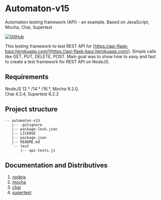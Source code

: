 # Automaton-v15

Automation testing framework (API) - an example. Based on JavaScript, Mocha, Chai, Supertest

[![GitHub](https://img.shields.io/github/license/mashape/apistatus.svg)](https://github.com/BurhanH/automaton-v15/blob/master/LICENSE)


This testing framework to test REST API for [https://api-flask-baur.herokuapp.com/](https://api-flask-baur.herokuapp.com/). Simple calls like GET, PUT, DELETE, POST.
Main goal was to show how to easy and fast to create a test framework for REST API on NodeJS. 

## Requirements
NodeJS 12.* /14.* /16.*, Mocha 9.2.0, <br>
Chai 4.3.4, Supertest 6.2.2 <br>

## Project structure
```text
-- automaton-v15
   |-- .gitignore
   |-- package-lock.json
   |-- LICENSE
   |-- package.json
   |-- README.md
   `-- test
       |-- api-tests.js
```
## Documentation and Distributives

1.  [nodejs](https://nodejs.org/en/)
2.  [mocha](https://mochajs.org/)
3.  [chai](https://www.chaijs.com/)
4.  [supertest](https://github.com/visionmedia/supertest)
